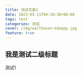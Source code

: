 ```yaml
---
title: 测试文章1
date: 2023-05-11T04:10:38+08:00
tags: test
categories: 测试
cover: /img/wallhaven-m3wqqy.jpg
feature: true
---
```

## 我是测试二级标题

测试1
